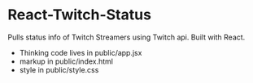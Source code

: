 React-Twitch-Status
================================

Pulls status info of Twitch Streamers using Twitch api. Built with React.

* Thinking code lives in public/app.jsx
* markup in public/index.html
* style in public/style.css
